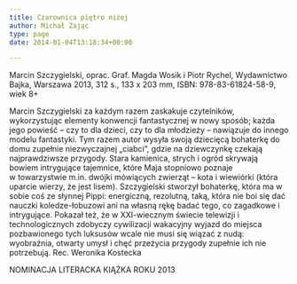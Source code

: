 ```yaml
---
title: Czarownica piętro niżej
author: Michał Zając
type: page
date: 2014-01-04T13:18:34+00:00

---
```

Marcin Szczygielski, oprac. Graf. Magda Wosik i Piotr Rychel, Wydawnictwo Bajka, Warszawa 2013, 312 s., 133 x 203 mm, ISBN: 978-83-61824-58-9, wiek 8+
  
Marcin Szczygielski za każdym razem zaskakuje czytelników, wykorzystując elementy konwencji fantastycznej w nowy sposób; każda jego powieść – czy to dla dzieci, czy to dla młodzieży – nawiązuje do innego modelu fantastyki. Tym razem autor wysyła swoją dziecięcą bohaterkę do domu zupełnie niezwyczajnej „ciabci”, gdzie na dziewczynkę czekają najprawdziwsze przygody. Stara kamienica, strych i ogród skrywają bowiem intrygujące tajemnice, które Maja stopniowo poznaje w towarzystwie m.in. dwójki mówiących zwierząt – kota i wiewiórki (która uparcie wierzy, że jest lisem). Szczygielski stworzył bohaterkę, która ma w sobie coś ze słynnej Pippi: energiczną, rezolutną, taką, która nie boi się dać nauczki koledze-łobuzowi ani na własną rękę badać tego, co zagadkowe i intrygujące. Pokazał też, że w XXI-wiecznym świecie telewizji i technologicznych zdobyczy cywilizacji wakacyjny wyjazd do miejsca pozbawionego tych luksusów wcale nie musi się wiązać z nudą: wyobraźnia, otwarty umysł i chęć przeżycia przygody zupełnie ich nie potrzebują. Rec. Weronika Kostecka
   
NOMINACJA LITERACKA KIĄŻKA ROKU 2013